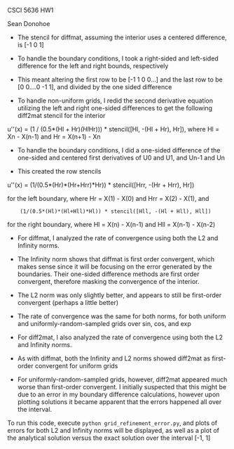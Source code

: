 CSCI 5636 HW1

Sean Donohoe

- The stencil for diffmat, assuming the interior uses a centered difference, is [-1 0 1]

- To handle the boundary conditions, I took a right-sided and left-sided difference for the left and right bounds, respectively

- This meant altering the first row to be [-1 1 0 0...] and the last row to be [0 0....0 -1 1], and divided by the one sided difference


- To handle non-uniform grids, I redid the second derivative equation utilizing the left and right one-sided differences to get the following diff2mat stencil for the interior

u''(x) = (1 / (0.5*(Hl + Hr)*(Hl*Hr))) * stencil([Hl, -(Hl + Hr), Hr]), where Hl = Xn - X(n-1) and Hr = X(n+1) - Xn

- To handle the boundary conditions, I did a one-sided difference of the one-sided and centered first derivatives of U0 and U1, and Un-1 and Un

- This created the row stencils

u''(x) = 
		(1/(0.5*(Hr)*(Hr+Hrr)*Hr)) * stencil([Hrr, -(Hr + Hrr), Hr])

for the left boundary, where Hr = X(1) - X(0) and Hrr = X(2) - X(1), and

		(1/(0.5*(Hl)*(Hl+Hll)*Hl)) * stencil([Hll, -(Hl + Hll), Hll])

for the right boundary, where Hl = X(n) - X(n-1) and Hll = X(n-1) - X(n-2)

- For diffmat, I analyzed the rate of convergence using both the L2 and Infinity norms. 

- The Infinity norm shows that diffmat is first order convergent, which makes sense since it will be focusing on the error generated by the boundaries. Their one-sided difference methods are first order convergent, therefore masking the convergence of the interior.

- The L2 norm was only slightly better, and appears to still be first-order convergent (perhaps a little better)

- The rate of convergence was the same for both norms, for both uniform and uniformly-random-sampled grids over sin, cos, and exp

- For diff2mat, I also analyzed the rate of convergence using both the L2 and Infinity norms.

- As with diffmat, both the Infinity and L2 norms showed diff2mat as first-order convergent for uniform grids

- For uniformly-random-sampled grids, however, diff2mat appeared much worse than first-order convergent. I initially suspected that this might be due to an error in my boundary difference calculations, however upon plotting solutions it became apparent that the errors happened all over the interval.



To run this code, execute `python grid_refinement_error.py`, and plots of errors for both L2 and Infinity norms will be displayed, as well as a plot of the analytical solution versus the exact solution over the interval [-1, 1]
